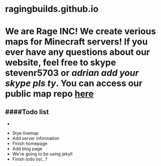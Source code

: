 ragingbuilds.github.io
====================
We are Rage INC! We create verious maps for Minecraft servers!
If you ever have any questions about our website, feel free to skype stevenr5703 or *adrian add your skype pls ty*.
You can access our public map repo <a href="https://github.com/RagingBuilds/RMaps">here</a>
===
####Todo list
---
* ~~~Add livemap~~~
 * Stye livemap
* Add server information
* Finish homepage
* Add blog page
 * We're going to be using jekyll
* Finish todo list...?
